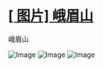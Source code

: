 # [[ 图片] 峨眉山](https://github.com/myogg/Gitblog/issues/15)

峨眉山

![Image](https://github.com/user-attachments/assets/7e313b3e-6c5a-4afc-b771-706a1df0b525)
![Image](https://github.com/user-attachments/assets/1b53078c-32a7-4a72-86b6-bb78c54ba024)
![Image](https://github.com/user-attachments/assets/de53ec8a-7d33-48d1-ac16-5173a966dc95)